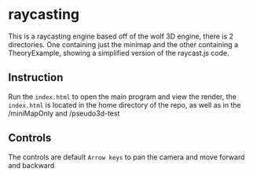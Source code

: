 # raycasting
This is a raycasting engine based off of the wolf 3D engine, there is 2 directories. One containing just the minimap and the other containing a TheoryExample, showing a simplified version of the raycast.js code.

## Instruction 
Run the ```index.html``` to open the main program and view the render, the ```index.html``` is located in the home directory of the repo, as well as in the /miniMapOnly and /pseudo3d-test
## Controls
The controls are default ```Arrow keys``` to pan the camera and move forward and backward
